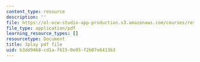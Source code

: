 ```yaml
---
content_type: resource
description: ''
file: https://ol-ocw-studio-app-production.s3.amazonaws.com/courses/res-18-008-calculus-revisited-complex-variables-differential-equations-and-linear-algebra-fall-2011/b3dd9468cd1af6150e05f2b07e6413b3_anA3P9McG5Y.pdf
file_type: application/pdf
learning_resource_types: []
resourcetype: Document
title: 3play pdf file
uid: b3dd9468-cd1a-f615-0e05-f2b07e6413b3
---
```

